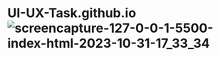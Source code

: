 # UI-UX-Task.github.io![screencapture-127-0-0-1-5500-index-html-2023-10-31-17_33_34](https://github.com/durgesh2051/UI-UX-Task.github.io/assets/133377196/d852c2ef-8914-4fe9-8f85-acb25ceda4dd)
